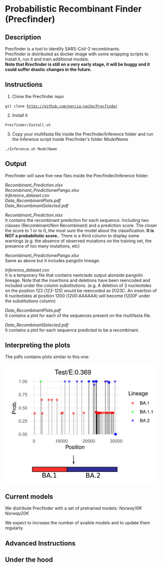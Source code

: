# Probabilistic Recombinant Finder (Precfinder)

## Description
Precfinder is a tool to identify SARS-CoV-2 recombinants.   
Precfinder is distributed as docker image with some wrapping scripts to install it, run it and train additional models.   
**Note that Rrecfinder is still on a very early stage, it will be buggy and it could suffer drastic changes in the future.**

## Instructions

1. Clone the Precfinder repo 

<code>git clone https://github.com/garcia-nacho/Precfinder</code>

2. Install it  

<code>Precfinder/Install.sh</code>

3. Copy your multifasta file inside the Precfinder/Inference folder and run the Inference script inside Precfinder's folder *ModelName*

<code>./Inference.sh ModelName</code>

## Output

Precfinder will save five new files inside the Precfinder/Inference folder:   

*Recombinant_Prediction.xlsx*   
*Recombinant_PredictionwPango.xlsx*   
*Inference_dataset.csv*   
*Date_RecombinantPlots.pdf*   
*Date_RecombinantSelected.pdf*   

*Recombinant_Prediction.xlsx*    
It contains the recombinant prediction for each sequence. Including two classes (Recombinant/Non Recombinant) and a prediction score. The closer the score to 1 or to 0, the most sure the model about the classification. **It is NOT a probabilistic score.**. There is a third column to display some warnings (e.g. the absence of observed mutations on the training set, the presence of too many mutations, etc)        

*Recombinant_PredictionwPango.xlsx*    
Same as above but it includes pangolin lineage.  

*Inference_dataset.csv*    
It is a temporary file that contains nextclade output alonside pangolin lineage. Note that the insertions and deletions have been reencoded and included under the column substitutions. (e.g. A deletion of 3 nucleotides on the position 123 (*123-125*) would be reencoded as *D123C*. An insertion of 6 nucleotides at position 1200 (*1200:AAAAAA*) will become *I1200F* under the substitutions column)    

*Date_RecombinantPlots.pdf*   
It contains a plot for each of the sequences present on the multifasta file.

*Date_RecombinantSelected.pdf*   
It contains a plot for each sequence predicted to be a recombinant.  

## Interpreting the plots

The pdfs contains plots similar to this one: 

![EX](/XERecombinant.png)

## Current models
We distribute Precfinder with a set of pretrained models:
*Norway10K*   
*Norway20K*   

We expect to increase the number of avaible models and to update them regularly. 

## Advanced Instructions

## Under the hood

